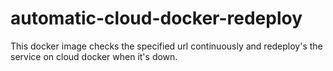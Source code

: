 # automatic-cloud-docker-redeploy
This docker image checks the specified url continuously and redeploy's the service on cloud docker when it's down.
